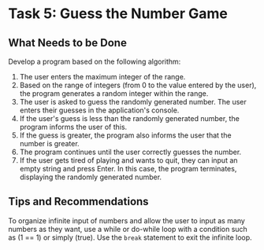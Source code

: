 # **Task 5: Guess the Number Game**

## **What Needs to be Done**
Develop a program based on the following algorithm:

1. The user enters the maximum integer of the range.
2. Based on the range of integers (from 0 to the value entered by the user), the program generates a random integer within the range.
3. The user is asked to guess the randomly generated number. The user enters their guesses in the application's console.
4. If the user's guess is less than the randomly generated number, the program informs the user of this.
5. If the guess is greater, the program also informs the user that the number is greater.
6. The program continues until the user correctly guesses the number.
7. If the user gets tired of playing and wants to quit, they can input an empty string and press Enter. In this case, the program terminates, displaying the randomly generated number.

## **Tips and Recommendations**
To organize infinite input of numbers and allow the user to input as many numbers as they want, use a while or do-while loop with a condition such as (1 == 1) or simply (true).
Use the `break` statement to exit the infinite loop.
